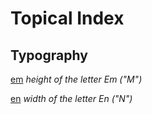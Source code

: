 Topical Index
=============


Typography
----------

[em](../../../2/1/0/em.md) _height of the letter Em ("M")_

[en](../../../2/1/0/en.md) _width of the letter En ("N")_
